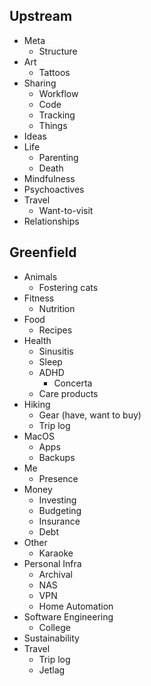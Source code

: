 ## Upstream

- Meta
  - Structure
- Art
  - Tattoos
- Sharing
  - Workflow
  - Code
  - Tracking
  - Things
- Ideas
- Life
  - Parenting
  - Death
- Mindfulness
- Psychoactives
- Travel
  - Want-to-visit
- Relationships

## Greenfield

- Animals
  - Fostering cats
- Fitness
  - Nutrition
- Food
  - Recipes
- Health
  - Sinusitis
  - Sleep
  - ADHD
    - Concerta
  - Care products
- Hiking
  - Gear (have, want to buy)
  - Trip log
- MacOS
  - Apps
  - Backups
- Me
  - Presence
- Money
  - Investing
  - Budgeting
  - Insurance
  - Debt
- Other
  - Karaoke
- Personal Infra
  - Archival
  - NAS
  - VPN
  - Home Automation
- Software Engineering
  - College
- Sustainability
- Travel
  - Trip log
  - Jetlag